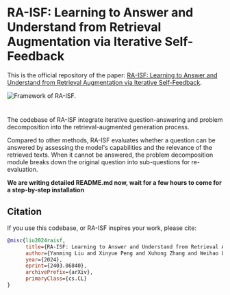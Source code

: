 # RA-ISF: Learning to Answer and Understand from Retrieval Augmentation via Iterative Self-Feedback

This is the official repository of the paper: [RA-ISF: Learning to Answer and Understand from Retrieval Augmentation via Iterative Self-Feedback](https://arxiv.org/abs/2403.06840).

![Framework of RA-ISF.](ra-isf.png)

# 

The codebase of RA-ISF integrate iterative question-answering and problem decomposition into the retrieval-augmented generation process. 

Compared to other methods, RA-ISF evaluates whether a question can be answered by assessing the model's capabilities and the relevance of the retrieved texts. When it cannot be answered, the problem decomposition module breaks down the original question into sub-questions for re-evaluation. 

**We are writing detailed README.md now, wait for a few hours to come for a step-by-step installation**


## Citation

If you use this codebase, or RA-ISF inspires your work, please cite:

```bibtex 
@misc{liu2024raisf,
      title={RA-ISF: Learning to Answer and Understand from Retrieval Augmentation via Iterative Self-Feedback}, 
      author={Yanming Liu and Xinyue Peng and Xuhong Zhang and Weihao Liu and Jianwei Yin and Jiannan Cao and Tianyu Du},
      year={2024},
      eprint={2403.06840},
      archivePrefix={arXiv},
      primaryClass={cs.CL}
}

